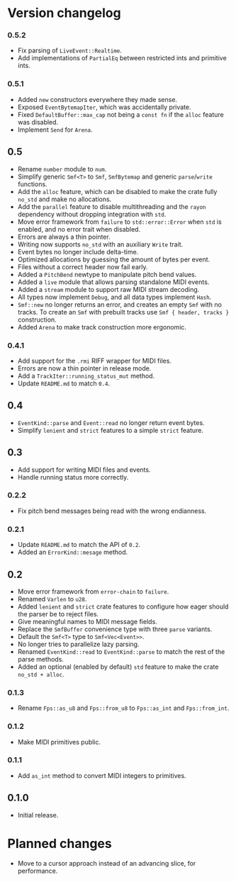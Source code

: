 
# Version changelog

### 0.5.2

- Fix parsing of `LiveEvent::Realtime`.
- Add implementations of `PartialEq` between restricted ints and primitive ints.

### 0.5.1

- Added `new` constructors everywhere they made sense.
- Exposed `EventBytemapIter`, which was accidentally private.
- Fixed `DefaultBuffer::max_cap` not being a `const fn` if the `alloc` feature was disabled.
- Implement `Send` for `Arena`.

## 0.5

- Rename `number` module to `num`.
- Simplify generic `Smf<T>` to `Smf`, `SmfBytemap` and generic `parse`/`write` functions.
- Add the `alloc` feature, which can be disabled to make the crate fully `no_std` and make no
    allocations.
- Add the `parallel` feature to disable multithreading and the `rayon` dependency without dropping
    integration with `std`.
- Move error framework from `failure` to `std::error::Error` when `std` is enabled, and no error
    trait when disabled.
- Errors are always a thin pointer.
- Writing now supports `no_std` with an auxiliary `Write` trait.
- Event bytes no longer include delta-time.
- Optimized allocations by guessing the amount of bytes per event.
- Files without a correct header now fail early.
- Added a `PitchBend` newtype to manipulate pitch bend values.
- Added a `live` module that allows parsing standalone MIDI events.
- Added a `stream` module to support raw MIDI stream decoding.
- All types now implement `Debug`, and all data types implement `Hash`.
- `Smf::new` no longer returns an error, and creates an empty `Smf` with no tracks. To create an
    `Smf` with prebuilt tracks use `Smf { header, tracks }` construction.
- Added `Arena` to make track construction more ergonomic.

### 0.4.1

- Add support for the `.rmi` RIFF wrapper for MIDI files.
- Errors are now a thin pointer in release mode.
- Add a `TrackIter::running_status_mut` method.
- Update `README.md` to match `0.4`.

## 0.4

- `EventKind::parse` and `Event::read` no longer return event bytes.
- Simplify `lenient` and `strict` features to a simple `strict` feature.

## 0.3

- Add support for writing MIDI files and events.
- Handle running status more correctly.

### 0.2.2

- Fix pitch bend messages being read with the wrong endianness.

### 0.2.1

- Update `README.md` to match the API of `0.2`.
- Added an `ErrorKind::mesage` method.

## 0.2

- Move error framework from `error-chain` to `failure`.
- Renamed `Varlen` to `u28`.
- Added `lenient` and `strict` crate features to configure how eager should the parser be to reject
    files.
- Give meaningful names to MIDI message fields.
- Replace the `SmfBuffer` convenience type with three `parse` variants.
- Default the `Smf<T>` type to `Smf<Vec<Event>>`.
- No longer tries to parallelize lazy parsing.
- Renamed `EventKind::read` to `EventKind::parse` to match the rest of the parse methods.
- Added an optional (enabled by default) `std` feature to make the crate `no_std + alloc`.

### 0.1.3

- Rename `Fps::as_u8` and `Fps::from_u8` to `Fps::as_int` and `Fps::from_int`.

### 0.1.2

- Make MIDI primitives public.

### 0.1.1

- Add `as_int` method to convert MIDI integers to primitives.

## 0.1.0

- Initial release.

# Planned changes

- Move to a cursor approach instead of an advancing slice, for performance.
